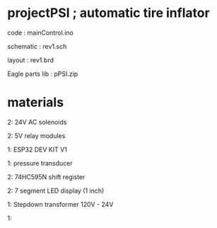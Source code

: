 # projectPSI ; automatic tire inflator

code  : mainControl.ino 

schematic : rev1.sch

layout : rev1.brd 

Eagle parts lib : pPSI.zip

# materials

2: 24V AC solenoids 

2: 5V relay modules

1: ESP32 DEV KIT V1

1: pressure transducer

2: 74HC595N shift register

2: 7 segment LED display (1 inch)

1: Stepdown transformer 120V - 24V

1: 
